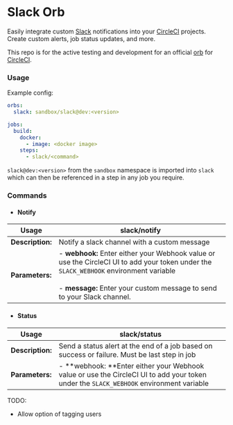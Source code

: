 # Slack Orb


Easily integrate custom [Slack](https://slack.com/ "Slack") notifications into your [CircleCI](https://circleci.com/ "CircleCI") projects. Create custom alerts, job status updates, and more.

This repo is for the active testing and development for an official [orb](https://github.com/CircleCI-Public/config-preview-sdk/blob/master/docs/using-orbs.md "orb") for [CircleCI](https://circleci.com/ "CircleCI"). 

### Usage

Example config:
```yaml
orbs:
  slack: sandbox/slack@dev:<version>

jobs:
  build:
    docker: 
      - image: <docker image>
    steps:
      - slack/<command>

```
`slack@dev:<version>` from the `sandbox` namespace is imported into `slack` which can then be referenced in a step in any job you require.

### Commands
- #### Notify

|  Usage | slack/notify   |
| ------------ | ------------ |
| **Description:**  | Notify a slack channel with a custom message  |   
|  **Parameters:** | - **webhook:**  Enter either your Webhook value or use the CircleCI UI to add your token under the `SLACK_WEBHOOK` environment variable <br><br> - **message:** Enter your custom message to send to your Slack channel.  |

- #### Status

|  Usage | slack/status   |
| ------------ | ------------ |
| **Description:**  | Send a status alert at the end of a job based on success or failure. Must be last step in job  |   
|  **Parameters:** | -  **webhook: **Enter either your Webhook value or use the CircleCI UI to add your token under the `SLACK_WEBHOOK` environment variable|

TODO:
 - Allow option of tagging users
